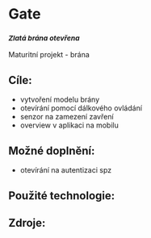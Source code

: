 # Gate
### <sub>*Zlatá brána otevřena*</sub>
Maturitní projekt - brána

## Cíle:
* vytvoření modelu brány
* otevírání pomocí dálkového ovládání
* senzor na zamezení zavření
* overview v aplikaci na mobilu

## Možné doplnění:
* otevírání na autentizaci spz

## Použité technologie:

## Zdroje:  
